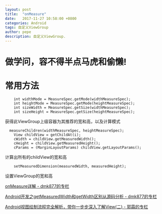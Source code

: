 ```yaml
---
layout: post
title:  "onMeasure"
date:   2017-11-27 10:58:00 +0800
categories: Android
tags: 自定义ViewGroup
author: pepe
description: 自定义ViewGroup.
---
```


做学问，容不得半点马虎和偷懒!
============


# 常用方法

~~~
    int widthMode = MeasureSpec.getMode(widthMeasureSpec);  
    int heightMode = MeasureSpec.getMode(heightMeasureSpec);  
    int sizeWidth = MeasureSpec.getSize(widthMeasureSpec);  
    int sizeHeight = MeasureSpec.getSize(heightMeasureSpec); 
~~~
获得此ViewGroup上级容器为其推荐的宽和高，以及计算模式 	

~~~
  measureChildren(widthMeasureSpec, heightMeasureSpec);  
	View childView = getChildAt(i);  
    cWidth = childView.getMeasuredWidth();  
    cHeight = childView.getMeasuredHeight();  
    cParams = (MarginLayoutParams) childView.getLayoutParams(); 
~~~
计算出所有的childView的宽和高  	

~~~	
    setMeasuredDimension(measuredWidth, measuredHeight);
~~~
设置ViewGroup的宽和高	














[onMeasure详解 - dmk877的专栏](http://blog.csdn.net/dmk877/article/details/49558367)

[Android开发之getMeasuredWidth和getWidth区别从源码分析 - dmk877的专栏](http://blog.csdn.net/dmk877/article/details/49734869)

[Android视图绘制流程完全解析，带你一步步深入了解View(二) - 郭霖的专栏](http://blog.csdn.net/guolin_blog/article/details/16330267)